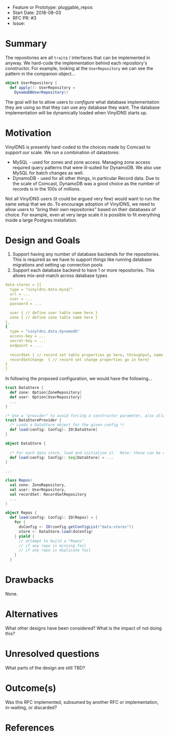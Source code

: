 - Feature or Prototype: pluggable_repos
- Start Date: 2018-08-03
- RFC PR: #3
- Issue: 

# Summary
[summary]: #summary
The repositories are all `trait`s / interfaces that can be implemented in anyway.  We hard-code the implementation behind each repository's constructor.  For example, looking at the `UserRepository` we can see the pattern in the companion object...

```scala
object UserRepository {
  def apply(): UserRepository =
    DynamoDBUserRepository()
```

The goal will be to allow users to _configure_ what database implementation they are using so that they can use any database they want.  The database implementation will be dynamically loaded when VinylDNS starts up.

# Motivation
[motivation]: #motivation

VinylDNS is presently hard-coded to the choices made by Comcast to support our scale.  We run a combination of datastores:

* MySQL - used for zones and zone access.  Managing zone access required query patterns that were ill-suited for DynamoDB.  We also use MySQL for batch changes as well.
* DynamoDB - used for all other things, in particular Record data.  Due to the scale of Comcast, DynamoDB was a good choice as the number of records is in the 100s of millions.

Not all VinylDNS users (it could be argued very few) would want to run the same setup that we do.  To encourage adoption of VinylDNS, we need to allow users to "bring their own repositories" based on their databases of choice.  For example, even at very large scale it is possible to fit everything inside a large Postgres installation.

# Design and Goals
[design]: #design-and-goals

1. Support having any number of database backends for the repositories.  This is required as we have to support things like running database migrations and setting up connection pools
1. Support each database backend to have 1 or more repositories.  This allows mix-and-match across database types

```yaml
data-stores = [{
  type = "vinyldns.data.mysql"
  url = ...
  user = ...
  password = ...

  user { // define user table name here }
  zone { // define zone table name here }
},
{
  type = "vinyldns.data.dynamodb"
  access-key = ...
  secret-key = ...
  endpoint = ...
  
  recordSet { // record set table properties go here, throughput, name }
  recordSetChange  { // record set change properties go in here}
}
]
```

In following the proposed configuration, we would have the following...

```scala
trait DataStore {
  def zone: Option[ZoneRepository]
  def user: Option[UserRepository]
  ...
}

/* Use a "provider" to avoid forcing a constructor parameter, also allows initialization of the data store */
trait DataStoreProvider {
  /* Loads a DataStore object for the given config */
  def load(config: Config): IO[DataStore]
}

object DataStore {
  
  /* For each data store, load and initialize it.  Note: these can be done in parallel */
  def load(config: Config): Seq[DataStore] = ...
}

...

class Repos(
  val zone: ZoneRepository,
  val user: UserRepository,
  val recordSet: RecordSetRepository
  ...
)

object Repos {
  def load(config: Config): IO[Repos] = {
    for { 
      dsConfig <- IO(config.getConfigList("data-stores"))
      store <- DataStore.load(dsConfig)
    } yield {
      // attempt to build a "Repos"
      // if any repo is missing fail
      // if any repo is duplicate fail
    }
  }
```

# Drawbacks
[drawbacks]: #drawbacks

None.

# Alternatives
[alternatives]: #alternatives

What other designs have been considered? What is the impact of not doing this?

# Unresolved questions
[unresolved]: #unresolved-questions

What parts of the design are still TBD?

# Outcome(s)
[outcome]: #outcome

Was this RFC implemented, subsumed by another RFC or implementation, in-waiting,
or discarded?

# References
[references]: #references
